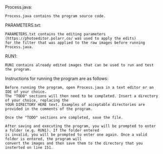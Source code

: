 Process.java:
	
	Process.java contains the program source code.
	
	
PARAMETERS.txt:
	
	PARAMETERS.txt contains the editing parameters (https://photoeditor.polarr.co/ was used to apply the edits)
	for the filter that was applied to the raw images before running Process.java.
  
  
RUN1:
	
	RUN1 contains already edited images that can be used to run and test the program.
	
	
Instructions for running the program are as follows:
	
	Before running the program, open Process.java in a text editor or an IDE of your choice.
	The "TODO" sections will then need to be completed. Insert a directory of your choice, replacing the 
	YOUR DIRECTORY HERE text. Examples of acceptable directories are provided in the comments of the program.
	
	Once the "TODO" sections are completed, save the file.
	
	After saving and executing the program, you will be prompted to enter a folder (e.g. RUN1). If the folder entered 
	is invalid, you will be prompted to enter one again. Once a valid folder is entered, the program will 
	convert the images and then save them to the directory that you insterted on line 151.

